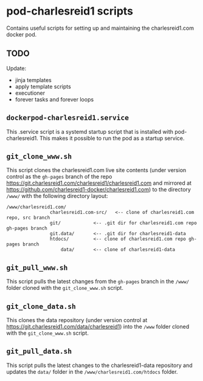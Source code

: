 # pod-charlesreid1 scripts

Contains useful scripts for setting up and maintaining
the charlesreid1.com docker pod.

## TODO

Update:

- jinja templates
- apply template scripts
- executioner
- forever tasks and forever loops


## `dockerpod-charlesreid1.service`

This .service script is a systemd startup script that
is installed with pod-charlesreid1. This makes it 
possible to run the pod as a startup service.

## `git_clone_www.sh`

This script clones the charlesreid1.com live site contents
(under version control as the `gh-pages` branch of the
repo <https://git.charlesreid1.com/charlesreid1/charlesreid1.com>
and mirrored at 
<https://github.com/charlesreid1-docker/charlesreid1.com>)
to the directory `/www/` with the following directory
layout:

```
/www/charlesreid1.com/
                charlesreid1.com-src/   <-- clone of charlesreid1.com repo, src branch
                git/            <-- .git dir for charlesreid1.com repo gh-pages branch
                git.data/       <-- .git dir for charlesreid1-data
                htdocs/         <-- clone of charlesreid1.com repo gh-pages branch
                    data/       <-- clone of charlesreid1-data
```

## `git_pull_www.sh`

This script pulls the latest changes from the
`gh-pages` branch in the `/www/` folder cloned
with the `git_clone_www.sh` script.

## `git_clone_data.sh`

This clones the data repository (under version control
at <https://git.charlesreid1.com/data/charlesreid1>)
into the `/www` folder cloned with the `git_clone_www.sh`
script.

## `git_pull_data.sh`

This script pulls the latest changes to the
charlesreid1-data repository and updates the
`data/` folder in the `/www/charlesreid1.com/htdocs`
folder.

